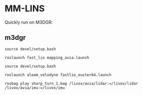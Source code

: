 # MM-LINS
Quickly run on M3DGR:
## m3dgr
```
source devel/setup.bash

roslaunch fast_lio mapping_avia.launch

source devel/setup.bash

roslaunch aloam_velodyne fastlio_ouster64.launch

rosbag play sharp_turn_1.bag /livox/avia/lidar:=/livox/lidar /livox/avia/imu:=/livox/imu
```
